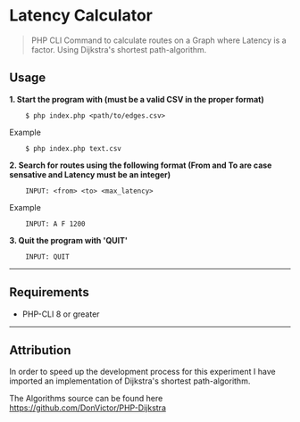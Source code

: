 # Latency Calculator
> PHP CLI Command to calculate routes on a Graph where Latency is a factor.
> Using Dijkstra's shortest path-algorithm.

## Usage
__1. Start the program with (must be a valid CSV in the proper format)__

        $ php index.php <path/to/edges.csv>

Example

        $ php index.php text.csv

__2. Search for routes using the following format (From and To are case sensative and Latency must be an integer)__

        INPUT: <from> <to> <max_latency>

Example

        INPUT: A F 1200

__3. Quit the program with 'QUIT'__

        INPUT: QUIT

---
## Requirements
- PHP-CLI 8 or greater

---
## Attribution

In order to speed up the development process for this experiment I have imported an implementation of Dijkstra's shortest path-algorithm.

The Algorithms source can be found here https://github.com/DonVictor/PHP-Dijkstra
